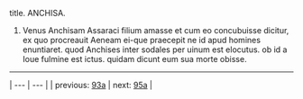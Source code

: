 title. ANCHISA.



1. Venus Anchisam Assaraci filium amasse et cum eo concubuisse dicitur, ex quo procreauit Aeneam ei-que praecepit ne id apud homines enuntiaret. quod Anchises inter sodales per uinum est elocutus. ob id a Ioue fulmine est ictus. quidam dicunt eum sua morte obisse.



---

| --- | --- |
| previous: [93a](../93a/) | next: [95a](../95a/) |